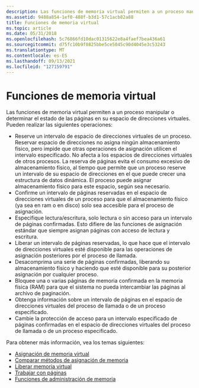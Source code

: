 ```yaml
---
description: Las funciones de memoria virtual permiten a un proceso manipular o determinar el estado de las páginas en su espacio de direcciones virtuales.
ms.assetid: 9488a854-1ef0-488f-b3d1-57c1acb82a88
title: Funciones de memoria virtual
ms.topic: article
ms.date: 05/31/2018
ms.openlocfilehash: 5c76866fd10dac01315622e8a4faef7bea436a61
ms.sourcegitcommit: d75fc10b9f0825bbe5ce5045c90d4045e3c53243
ms.translationtype: MT
ms.contentlocale: es-ES
ms.lasthandoff: 09/13/2021
ms.locfileid: "127159791"
---
```

# <a name="virtual-memory-functions"></a>Funciones de memoria virtual

Las funciones de memoria virtual permiten a un proceso manipular o determinar el estado de las páginas en su espacio de direcciones virtuales. Pueden realizar las siguientes operaciones:

-   Reserve un intervalo de espacio de direcciones virtuales de un proceso. Reservar espacio de direcciones no asigna ningún almacenamiento físico, pero impide que otras operaciones de asignación utilicen el intervalo especificado. No afecta a los espacios de direcciones virtuales de otros procesos. La reserva de páginas evita el consumo excesivo de almacenamiento físico, al tiempo que permite que un proceso reserve un intervalo de su espacio de direcciones en el que puede crecer una estructura de datos dinámica. El proceso puede asignar almacenamiento físico para este espacio, según sea necesario.
-   Confirme un intervalo de páginas reservadas en el espacio de direcciones virtuales de un proceso para que el almacenamiento físico (ya sea en ram o en disco) solo sea accesible para el proceso de asignación.
-   Especifique lectura/escritura, solo lectura o sin acceso para un intervalo de páginas confirmadas. Esto difiere de las funciones de asignación estándar que siempre asignan páginas con acceso de lectura y escritura.
-   Liberar un intervalo de páginas reservadas, lo que hace que el intervalo de direcciones virtuales esté disponible para las operaciones de asignación posteriores por el proceso de llamada.
-   Desacomprima una serie de páginas confirmadas, liberando su almacenamiento físico y haciendo que esté disponible para su posterior asignación por cualquier proceso.
-   Bloquee una o varias páginas de memoria confirmada en la memoria física (RAM) para que el sistema no pueda intercambiar las páginas al archivo de paginación.
-   Obtenga información sobre un intervalo de páginas en el espacio de direcciones virtuales del proceso de llamada o de un proceso especificado.
-   Cambie la protección de acceso para un intervalo especificado de páginas confirmadas en el espacio de direcciones virtuales del proceso de llamada o de un proceso especificado.

Para obtener más información, vea los temas siguientes:

-   [Asignación de memoria virtual](allocating-virtual-memory.md)
-   [Comparar métodos de asignación de memoria](comparing-memory-allocation-methods.md)
-   [Liberar memoria virtual](freeing-virtual-memory.md)
-   [Trabajar con páginas](working-with-pages.md)
-   [Funciones de administración de memoria](memory-management-functions.md)

 

 



